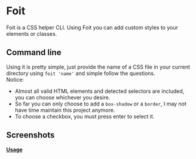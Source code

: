 # Foit

Foit is a CSS helper CLI. Using Foit you can add custom styles to your elements or classes.
## Command line
Using it is pretty simple, just provide the name of a CSS file in your current directory using `foit 'name'` and simple follow the questions.
<br/>
Notice:
* Almost all valid HTML elements and detected selectors are included, you can choose whichever you desire.
* So far you can only choose to add a `box-shadow` or a `border`, I may not have time maintain this project anymore.
* To choose a checkbox, you must press enter to select it.
## Screenshots
[**Usage**](https://github.com/TheOfficialLOE/Foit/blob/main/screenshots/usage.gif)